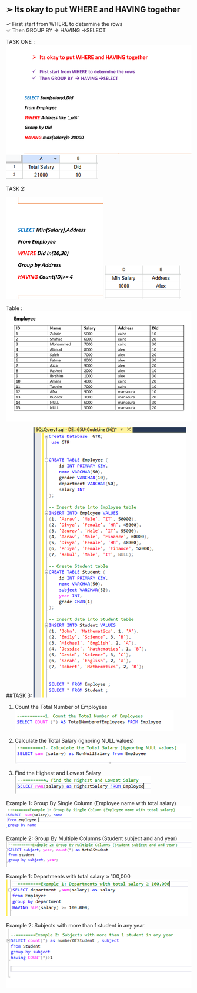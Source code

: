 ﻿## ➢ Its okay to put WHERE and HAVING together 
 
✓ First start from WHERE to determine the rows  
✓ Then GROUP BY  → HAVING →SELECT 

TASK ONE : 
![](../image/1.PNG)
![](../image/2.PNG)


TASK 2:

![](../image/3.PNG)
![](../image/4.PNG)


Table : 
![](../image/5.PNG)




##TASK 3:
![](../image/6.PNG)

1. Count the Total Number of Employees
![](../image/7.PNG)

2. Calculate the Total Salary (ignoring NULL values)
![](../image/8.PNG)

4. Find the Highest and Lowest Salary 
![](../image/9.PNG)

Example 1: Group By Single Column (Employee name with total salary)
![](../image/10.PNG)

Example 2: Group By Multiple Columns (Student subject and and year)
![](../image/12.PNG)

Example 1: Departments with total salary ≥ 100,000 
![](../image/13.PNG)


Example 2: Subjects with more than 1 student in any year
![](../image/15.PNG)

